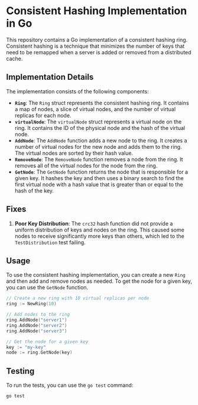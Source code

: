 # Consistent Hashing Implementation in Go

This repository contains a Go implementation of a consistent hashing ring. Consistent hashing is a technique that minimizes the number of keys that need to be remapped when a server is added or removed from a distributed cache.

## Implementation Details

The implementation consists of the following components:

*   **`Ring`**: The `Ring` struct represents the consistent hashing ring. It contains a map of nodes, a slice of virtual nodes, and the number of virtual replicas for each node.
*   **`virtualNode`**: The `virtualNode` struct represents a virtual node on the ring. It contains the ID of the physical node and the hash of the virtual node.
*   **`AddNode`**: The `AddNode` function adds a new node to the ring. It creates a number of virtual nodes for the new node and adds them to the ring. The virtual nodes are sorted by their hash value.
*   **`RemoveNode`**: The `RemoveNode` function removes a node from the ring. It removes all of the virtual nodes for the node from the ring.
*   **`GetNode`**: The `GetNode` function returns the node that is responsible for a given key. It hashes the key and then uses a binary search to find the first virtual node with a hash value that is greater than or equal to the hash of the key.

## Fixes

1.  **Poor Key Distribution**: The `crc32` hash function did not provide a uniform distribution of keys and nodes on the ring. This caused some nodes to receive significantly more keys than others, which led to the `TestDistribution` test failing.

## Usage

To use the consistent hashing implementation, you can create a new `Ring` and then add and remove nodes as needed. To get the node for a given key, you can use the `GetNode` function.

```go
// Create a new ring with 10 virtual replicas per node
ring := NewRing(10)

// Add nodes to the ring
ring.AddNode("server1")
ring.AddNode("server2")
ring.AddNode("server3")

// Get the node for a given key
key := "my-key"
node := ring.GetNode(key)
```

## Testing

To run the tests, you can use the `go test` command:

```
go test
```
